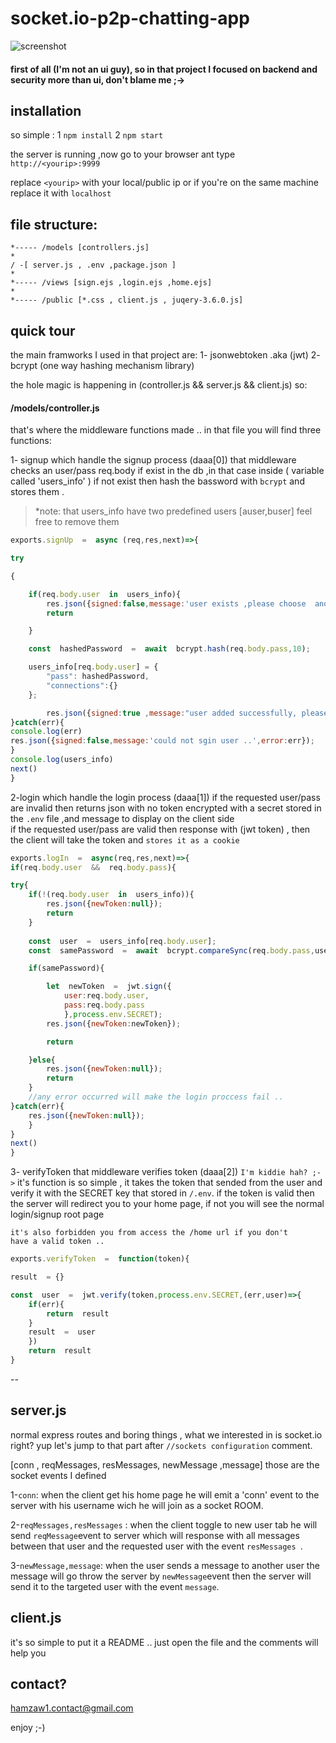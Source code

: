 
# socket.io-p2p-chatting-app
![screenshot](https://drive.google.com/uc?export=view&id=1rPxhR5Cy48qcPyuNbScBObFyqP-cXy4-)

#### first of all (I'm not an ui guy), so in that project I focused on backend and security more than ui, don't blame me ;->


## installation

so simple :
1 ```npm install```
2 ``` npm start ```

the server is running ,now go to your browser ant type ``http://<yourip>:9999``

replace ``<yourip>`` with your local/public ip or if you're on the same machine replace it with ``localhost``

## file structure:


```
*----- /models [controllers.js]
*			
/ -[ server.js , .env ,package.json ]
* 
*----- /views [sign.ejs ,login.ejs ,home.ejs]
*
*----- /public [*.css , client.js , juqery-3.6.0.js]
```
## quick tour

the main framworks I used in that project are:
1- jsonwebtoken .aka (jwt)
2- bcrypt (one way hashing mechanism library)

the hole magic is happening in (controller.js && server.js && client.js) so:
#### /models/controller.js

that's where the middleware functions made ..
in that file you will find three functions:

1- signup
		which handle the signup process (daaa[0]) 
		that middleware checks an user/pass req.body if exist in the db
		 ,in that case inside ( variable called 'users_info' ) if not exist then 
		 hash the bassword with ```bcrypt``` and stores them .
	
>*note: that users_info have two predefined users [auser,buser] feel free to remove them

```js
exports.signUp  =  async (req,res,next)=>{

try

{

	if(req.body.user  in  users_info){
		res.json({signed:false,message:'user exists ,please choose 	another one ..'});
		return

	}

	const  hashedPassword  =  await  bcrypt.hash(req.body.pass,10);

	users_info[req.body.user] = {
		"pass": hashedPassword,
		"connections":{}
	};

		res.json({signed:true ,message:"user added successfully, please <a href='/login'>login</a> to take effect .."});
}catch(err){
console.log(err)
res.json({signed:false,message:'could not sgin user ..',error:err});
}
console.log(users_info)
next()
}
```
2-login
		 which handle the login process (daaa[1]) 
		 if the requested user/pass are invalid then 
		 returns json with no token encrypted with a secret stored in the ```.env``` file ,and message to display on the client side	
	if the requested user/pass are valid then response with (jwt token)
	, then the client will take the token and ```stores it as a cookie ```

```js
exports.logIn  =  async(req,res,next)=>{
if(req.body.user  &&  req.body.pass){

try{
	if(!(req.body.user  in  users_info)){
		res.json({newToken:null});
		return
	}
	
	const  user  =  users_info[req.body.user];
	const  samePassword  =  await  bcrypt.compareSync(req.body.pass,user.pass);

	if(samePassword){

		let  newToken  =  jwt.sign({
			user:req.body.user,
			pass:req.body.pass
			},process.env.SECRET);
		res.json({newToken:newToken});

		return

	}else{
		res.json({newToken:null});
		return
	}
	//any error occurred will make the login proccess fail ..
}catch(err){
	res.json({newToken:null});
	}
}
next()
}
```

3- verifyToken
	that middleware verifies token (daaa[2]) `` I'm kiddie hah? ;-> ``
	it's function is so simple , it takes the token that sended from the user
	and verify it with the SECRET key that stored in ``/.env``.
	if the token is valid then the server will redirect you to your home page,
	if not you will see the normal login/signup root page
	
	it's also forbidden you from access the /home url if you don't
	have a valid token ..

```js
exports.verifyToken  =  function(token){

result  = {}

const  user  =  jwt.verify(token,process.env.SECRET,(err,user)=>{
	if(err){
		return  result
	}
	result  =  user
	})
	return  result
}
```


--
## server.js

normal express routes and boring things , what we interested in is socket.io right? yup let's jump to that part after ```//sockets configuration``` comment.

[conn , reqMessages, resMessages, newMessage ,message] those are the socket events I defined  

1-``conn``: when the client get his home page he will emit a 'conn' event 
to the server with his username wich he will join as a socket ROOM.

2-``reqMessages,resMessages`` : when the client toggle to new user tab he will send ``reqMessage``event to server which will response with all messages between that user and the requested user with the event ``resMessages ``.

3-``newMessage,message``:  when the user sends a message to another user the message will go throw the server by ``newMessage``event then the server will send it to the targeted user with the event ``message``.


 ## client.js

it's so simple to put it a README ..
just open the file and the comments will help you 

## contact?
hamzaw1.contact@gmail.com

enjoy ;-)


